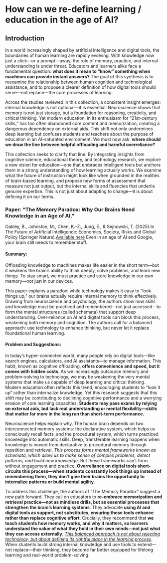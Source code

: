 # How can we re-define learning / education in the age of AI?

## Introduction

In a world increasingly shaped by artificial intelligence and digital tools, the boundaries of human learning are rapidly evolving. With knowledge now just a click—or a prompt—away, the role of memory, practice, and internal understanding is under threat. Educators and learners alike face a fundamental question: **what does it mean to “know” something when machines can provide instant answers?** The goal of this synthesis is to reexamine the relationship between human cognition and technological assistance, and to propose a clearer definition of how digital tools should serve—not replace—the core processes of learning.

Across the studies reviewed in this collection, a consistent insight emerges: internal knowledge is not optional—it is essential. Neuroscience shows that memory is not just storage, but a foundation for reasoning, creativity, and critical thinking. Yet modern education, in its enthusiasm for “21st-century skills,” has too often abandoned core content and memorization, creating a dangerous dependency on external aids. This shift not only undermines deep learning but confuses students and teachers about the purpose of education in an AI-saturated environment. We must now ask: **where should we draw the line between helpful offloading and harmful overreliance?**

This collection seeks to clarify that line. By integrating insights from cognitive science, educational theory, and technology research, we explore a new vision for education—one that embraces intelligent tools but anchors them in a strong understanding of how learning actually works. We examine what the future of instruction might look like when grounded in the realities of brain-based learning, and propose new forms of assessment that measure not just output, but the internal skills and fluencies that underlie genuine expertise. This is not just about adapting to change—it is about defining it on our terms.

### Paper: “The Memory Paradox: Why Our Brains Need Knowledge in an Age of AI.”

Oakley, B., Johnston, M., Chen, K.-Z., Jung, E., & Sejnowski, T. (2025).In The Future of Artificial Intelligence: Economics, Society, Risks and Global Policy (Springer Nature).[Available here](https://papers.ssrn.com/sol3/papers.cfm?abstract_id=5250447)
Even in an age of AI and Google, your brain still needs to remember stuff.

#### Summary: 

Offloading knowledge to machines makes life easier in the short term—but it weakens the brain’s ability to think deeply, solve problems, and learn new things. To stay smart, we must practice and store knowledge in our own memory—not just in our devices.

This paper explains a paradox: while technology makes it easy to “look things up,” our brains actually require internal memory to think effectively. Drawing from neuroscience and psychology, the authors show how skills and knowledge must be practiced and remembered—not just accessed—to form the mental structures (called schemata) that support deep understanding. Over-reliance on AI and digital tools can block this process, weakening both memory and cognition. The authors call for a balanced approach: use technology to enhance thinking, but never let it replace foundational human learning.

#### Problem and Suggestions: 

In today’s hyper-connected world, many people rely on digital tools—like search engines, calculators, and AI assistants—to manage information. This habit, known as cognitive offloading, **offers convenience and speed, but it comes with hidden costs**. As we increasingly outsource memory and problem-solving to technology, we may be weakening the very mental systems that make us capable of deep learning and critical thinking. Modern education often reflects this trend, encouraging students to “look it up” rather than internalize knowledge. Yet this research suggests that this shift may be contributing to declining cognitive performance and a worrying erosion of core learning capacities. **Students may pass exams by relying on external aids, but lack real understanding or mental flexibility—skills that matter far more in the long run than short-term performance.**

Neuroscience helps explain why. The human brain depends on two interconnected memory systems: the declarative system, which helps us consciously recall facts, and the procedural system, which turns practiced knowledge into automatic skills. Deep, transferable learning happens when knowledge is moved from declarative to procedural memory through repetition and retrieval. *This process forms mental frameworks known as schemata, which allow us to make sense of complex problems, detect patterns, and build new knowledge*. But these frameworks can’t form without engagement and practice. **Overreliance on digital tools short-circuits this process—when students constantly look things up instead of remembering them, they don’t give their brains the opportunity to internalize patterns or build mental agility.**

To address this challenge, the authors of “The Memory Paradox” suggest a new path forward. They call on educators to **re-embrace memorization and retrieval practice—not as mindless drills, but as essential processes that strengthen the brain’s learning systems**. They advocate **using AI and digital tools as support, not substitutes, ensuring these tools enhance rather than replace cognitive effort**. Crucially, they recommend that **we teach students how memory works, and why it matters, so learners understand the value of what they hold in their own minds—not just what they can access externally**. <u>*This balanced approach is not about rejecting technology, but about defining its rightful place in the learning process*</u>. When students build strong internal knowledge and use tools to extend—not replace—their thinking, they become far better equipped for lifelong learning and real-world problem-solving.


